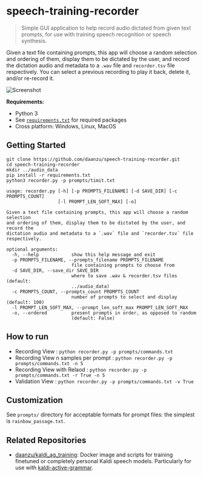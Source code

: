 # speech-training-recorder

> Simple GUI application to help record audio dictated from given text
prompts, for use with training speech recognition or speech synthesis.

Given a text file containing prompts, this app will choose a random selection
and ordering of them, display them to be dictated by the user, and record the
dictation audio and metadata to a `.wav` file and `recorder.tsv` file
respectively. You can select a previous recording to play it back, delete it,
and/or re-record it.

![Screenshot](.github/screenshot.png)

**Requirements:**

* Python 3
* See [`requirements.txt`](requirements.txt) for required packages
* Cross platform: Windows, Linux, MacOS

## Getting Started

```
git clone https://github.com/daanzu/speech-training-recorder.git
cd speech-training-recorder
mkdir ../audio_data
pip install -r requirements.txt
python3 recorder.py -p prompts/timit.txt
```

```
usage: recorder.py [-h] [-p PROMPTS_FILENAME] [-d SAVE_DIR] [-c PROMPTS_COUNT]
                   [-l PROMPT_LEN_SOFT_MAX] [-o]

Given a text file containing prompts, this app will choose a random selection
and ordering of them, display them to be dictated by the user, and record the
dictation audio and metadata to a `.wav` file and `recorder.tsv` file
respectively.

optional arguments:
  -h, --help            show this help message and exit
  -p PROMPTS_FILENAME, --prompts_filename PROMPTS_FILENAME
                        file containing prompts to choose from
  -d SAVE_DIR, --save_dir SAVE_DIR
                        where to save .wav & recorder.tsv files (default:
                        ../audio_data)
  -c PROMPTS_COUNT, --prompts_count PROMPTS_COUNT
                        number of prompts to select and display (default: 100)
  -l PROMPT_LEN_SOFT_MAX, --prompt_len_soft_max PROMPT_LEN_SOFT_MAX
  -o, --ordered         present prompts in order, as opposed to random
                        (default: False)
```

## How to run

  * Recording View : `python recorder.py -p prompts/commands.txt`
  * Recording View n samples per prompt : `python recorder.py -p prompts/commands.txt -n 5`  
  * Recording View with Relaod : `python recorder.py -p prompts/commands.txt -r True -n 5`
  * Validation View : `python recorder.py -p prompts/commands.txt -v True`



## Customization

See `prompts/` directory for acceptable formats for prompt files: the simplest is `rainbow_passage.txt`.

## Related Repositories

* [daanzu/kaldi_ag_training](https://github.com/daanzu/kaldi_ag_training): Docker image and scripts for training finetuned or completely personal Kaldi speech models. Particularly for use with [kaldi-active-grammar](https://github.com/daanzu/kaldi-active-grammar).
